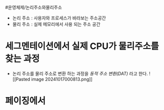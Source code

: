 #운영체제/논리주소와물리주소

- 논리 주소 : 사용자와 프로세스가 바라보는 주소공간
- 물리 주소 : 실제 메모리에서 사용 되는 주소 공간

# 세그멘테이션에서 실제 CPU가 물리주소를 찾는 과정
- 논리 주소를 물리 주소로 변환 하는 과정을 *동적 주소 변환(DAT)* 라고 한다.
![[Pasted image 20241017000813.png]]

# 페이징에서 